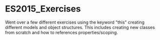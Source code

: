 # ES2015_Exercises
Went over a few different exercises using the keyword "this" creating different models and object structures. This includes creating new classes from scratch and how to references properties/scoping. 
